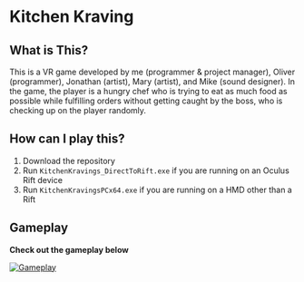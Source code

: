 # Kitchen Kraving
## What is This? ##
This is a VR game developed by me (programmer & project manager), Oliver (programmer), Jonathan (artist), Mary (artist), and Mike (sound designer). In the game, the player is a hungry chef who is trying to eat as much food as possible while fulfilling orders without getting caught by the boss, who is checking up on the player randomly. 

## How can I play this? ##
1. Download the repository 
2. Run `KitchenKravings_DirectToRift.exe` if you are running on an Oculus Rift device 
3. Run `KitchenKravingsPCx64.exe` if you are running on a HMD other than a Rift

## Gameplay ##
**Check out the gameplay below**

[![Gameplay](https://img.youtube.com/vi/Gw54KtgTQhQ/0.jpg)](https://www.youtube.com/watch?v=Gw54KtgTQhQ)




